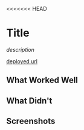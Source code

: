 <<<<<<< HEAD
# Title

*description*

[deployed url](http://url-if-deployed-here)

## What Worked Well

## What Didn't

## Screenshots
